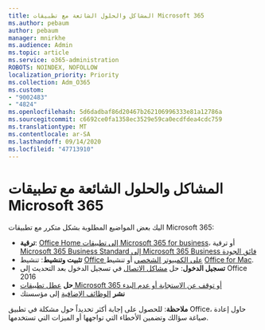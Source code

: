 ```yaml
---
title: المشاكل والحلول الشائعة مع تطبيقات Microsoft 365
ms.author: pebaum
author: pebaum
manager: mnirkhe
ms.audience: Admin
ms.topic: article
ms.service: o365-administration
ROBOTS: NOINDEX, NOFOLLOW
localization_priority: Priority
ms.collection: Adm_O365
ms.custom:
- "9002483"
- "4824"
ms.openlocfilehash: 5d6dadbaf86d20467b262106996333e81a12786a
ms.sourcegitcommit: c6692ce0fa1358ec3529e59ca0ecdfdea4cdc759
ms.translationtype: MT
ms.contentlocale: ar-SA
ms.lasthandoff: 09/14/2020
ms.locfileid: "47713910"
---
```

# <a name="common-issues-and-resolutions-with-microsoft-365-apps"></a>المشاكل والحلول الشائعة مع تطبيقات Microsoft 365

اليك بعض المواضيع المطلوبة بشكل متكرر مع تطبيقات Microsoft 365:

- **ترقية**: [Office Home إلى تطبيقات Microsoft 365 for business](https://support.office.com/article/how-do-i-upgrade-office-ee68f6cf-422f-464a-82ec-385f65391350#OfficeVersion=Office_365_subscription)، أو ترقية [Microsoft 365 Business Standard إلى Microsoft 365 Business فائق الجودة](https://docs.microsoft.com/microsoft-365/business/migrate-to-microsoft-365-business)
- **تثبيت وتنشيط**: تنشيط [Office على الكمبيوتر الشخصي](https://support.office.com/article/activate-office-5bd38f38-db92-448b-a982-ad170b1e187e) أو تنشيط [Office for Mac](https://support.office.com/article/activate-office-for-mac-7f6646b1-bb14-422a-9ad4-a53410fcefb2).
- **تسجيل الدخول**: حل [مشاكل الاتصال](https://docs.microsoft.com/office365/troubleshoot/authentication/connection-issue-when-sign-in-office-2016) في تسجيل الدخول بعد التحديث إلى Office 2016
- **حل** [عطل تطبيقات Microsoft 365 أو توقف عن الاستجابة أو عدم البدء](https://docs.microsoft.com/alchemyinsights/office-apps-don't-launch-start)
- **نشر** [الوظائف الإضافية](https://docs.microsoft.com/microsoft-365/admin/manage/manage-deployment-of-add-ins?view=o365-worldwide) إلى مؤسستك

**ملاحظة**: للحصول على إجابة أكثر تحديداً حول مشكلة في تطبيق Office، حاول إعادة صياغة سؤالك وتضمين الأخطاء التي تواجهها أو الميزات التي تستخدمها.
